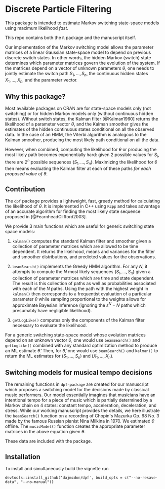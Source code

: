 # Discrete Particle Filtering

This package is intended to estimate Markov switching state-space models using maximum likelihood _fast_.

This repo contains both the `R` package and the manuscript itself.

Our implementation of the Markov switching model allows the parameter matrices of a linear Gaussian state-space model to depend on previous discrete switch states. In other words, the hidden Markov (switch) state determines which parameter
matrices govern the evolution of the system. If the  matrices  depend on a vector of unknown parameters $\theta$, one needs to jointly estimate the switch path $S_1,\ldots,S_n$, the continuous hidden states $X_1,\ldots,X_n$, and the parameter vector.


## Why this package?

Most available packages on CRAN are for state-space models only (not switching) or for hidden Markov models only (without continuous hidden states). Without switch states, the Kalman filter [@Kalman1960] returns the likelihood of a parameter vector $\theta$, and the Kalman smoother gives the estimates of the hidden continuous states conditional on all the observed data. In the case of an HMM, the Viterbi algorithm is analogous to the Kalman smoother, producing the most likely path conditional on all the data.

However, when combined, computing the likelihood for $\theta$ or producing the most likely path becomes exponentially hard: given 2 possible values for $S_i$, there are $2^n$ possible sequences $(S_1,\ldots,S_n)$. Maximizing the likelihood for $\theta$ then means evaluating the Kalman filter at each of these paths _for each proposed value of $\theta$_.

## Contribution

The `dpf` package provides a lightweight, fast, greedy method for calculating the likelihood of $\theta$. It is implemented in C++ using `Rcpp` and takes advantage of an accurate algorithm for finding the most likely state sequence proposed in [@FearnheadClifford2003].

We provide 3 main functions which are useful for generic switching state space models:

1. `kalman()` computes the standard Kalman filter and smoother given a collection of parameter matrices which are allowed to be time dependent. It returns the likelihood, means and variances for the filter and smoother distributions, and predicted values for the observations.

2. `beamSearch()` implements the Greedy HMM algorithm. For any $N$, it attempts to compute the $N$ most likely sequences $(S_1,\ldots,S_n)$ given a collection of parameter matrices which are time and state dependent. The result is this collection of paths as well as probabilities associated with each of the $N$ paths. Using the path with the highest weight in `kalman()` then corresponds to a frequentist evaluation of a particular parameter $\theta$ while sampling proportional to the weights allows for approximate Bayesian inference (ignoring the $s^N-N$ paths which presumably have negligible likelihood).

3. `getLogLike()` computes only the components of the Kalman filter necessary to evaluate the likelihood.

For a generic switching state-space model whose evolution matrices depend on an unknown vector $\theta$, one would use `beamSearch()` and `getLogLike()` combined with any standard optimization method to produce an ML estimate $\widehat{\theta}$. Then, for $\widehat{\theta}$, one would use `beamSearch()` and `kalman()` to return the ML estimates for $(S_1,\ldots,S_n)$ and $(X_1,\ldots,X_n)$.


## Switching models for musical tempo decisions

The remaining functions in `dpf-package` are created for our manuscript which proposes a switching model for the decisions made by classical music performers. Our model essentially imagines that musicians have an intentional tempo for a piece of music which is partially determined by a Markov chain on 4 states: constant tempo, acceleration, deceleration, and stress. While our working manuscript provides the details, we here illustrate the `beamSearch()` function on a recording of Chopin's Mazurka Op. 68 No. 3 made by the famous Russian pianist Nina Milkina in 1970. We estimated $\theta$ offline. The `musicModel()` function creates the appropriate parameter matrices in the above equation given $\theta$. 

These data are included with the package.


## Installation

To install and simultaneously build the vignette run

```
devtools::install_github('dajmcdon/dpf', build_opts = c("--no-resave-data", "--no-manual"))
```

